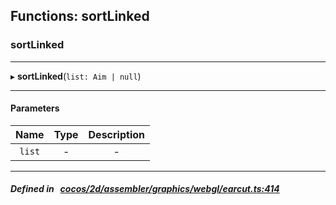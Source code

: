 ## Functions: sortLinked

### sortLinked


___
▸ **sortLinked**(`list: Aim | null`)
___


#### Parameters

| Name | Type | Description |
| :------: | :------: | :------: |
| `list` | - | - |


___


##### Defined in &nbsp;   [cocos/2d/assembler/graphics/webgl/earcut.ts:414](https://github.com/cocos-creator/engine/blob/c7bf6b8a9/cocos/2d/assembler/graphics/webgl/earcut.ts#L414)&nbsp;
